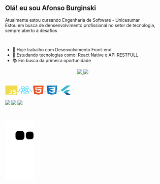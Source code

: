 ## Olá! eu sou Afonso Burginski
<!-- Apresentação -->

Atualmente estou cursando Engenharia de Software - Unicesumar<br>
Estou em busca de densenvolvimento profissional no setor de tecnologia, sempre aberto à desafios

<br>

- 👾 Hoje trabalho com Desenvolvimento Front-end
- 🚀 Estudando tecnologias como: React Native e API RESTFULL
- 📚 Em busca da primeira oportunidade


<div align="center">
  <a href="https://github.com/afonsoburginski">
  <img height="180em" src="https://github-readme-stats.vercel.app/api?username=afonsoburginski&show_icons=true&theme=dracula&include_all_commits=true&count_private=true"/>
  <img height="180em" src="https://github-readme-stats.vercel.app/api/top-langs/?username=afonsoburginski&layout=compact&langs_count=7&theme=dracula"/>
</div><br>
  
<div style="display: inline_block"><br>
  <img align="center" alt="afonso-Js" height="30" width="40" src="https://raw.githubusercontent.com/devicons/devicon/master/icons/javascript/javascript-plain.svg">
  <img align="center" alt="afonso-React" height="30" width="40" src="https://raw.githubusercontent.com/devicons/devicon/master/icons/react/react-original.svg">
  <img align="center" alt="afonso-HTML" height="30" width="40" src="https://raw.githubusercontent.com/devicons/devicon/master/icons/html5/html5-original.svg">
  <img align="center" alt="afonso-CSS" height="30" width="40" src="https://raw.githubusercontent.com/devicons/devicon/master/icons/css3/css3-original.svg">
  <img align="center" alt="afonso-Flutter" height="30" width="40" src="https://raw.githubusercontent.com/devicons/devicon/master/icons/flutter/flutter-original.svg"
</div><br></br>

  <div><a href="https://instagram.com/afonso.dev" target="_blank"><img src="https://img.shields.io/badge/-Instagram-%23E4405F?style=for-the-badge&logo=instagram&logoColor=white" target="_blank"></a>
  <a href="https://www.linkedin.com/in/afonso-kevin-burginski-76aa05175" target="_blank"><img src="https://img.shields.io/badge/-LinkedIn-%230077B5?style=for-the-badge&logo=linkedin&logoColor=white" target="_blank"></a>
  <a href = "mailto:burginskikevin@gmail.com"><img src="https://img.shields.io/badge/-Gmail-%23333?style=for-the-badge&logo=gmail&logoColor=white" target="_blank"></a>
  </div><br></br>
  
  ![Snake animation](https://github.com/rafaballerini/rafaballerini/blob/output/github-contribution-grid-snake.svg)
 
</div>
